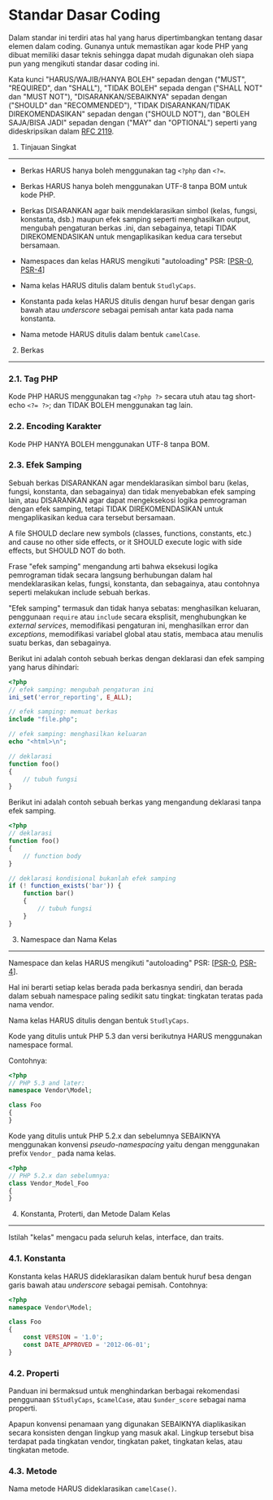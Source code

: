 Standar Dasar Coding
=====================

Dalam standar ini terdiri atas hal yang harus dipertimbangkan tentang dasar
elemen dalam coding. Gunanya untuk memastikan agar kode PHP yang dibuat
memiliki dasar teknis sehingga dapat mudah digunakan oleh siapa pun 
yang mengikuti standar dasar coding ini.


Kata kunci "HARUS/WAJIB/HANYA BOLEH" sepadan dengan ("MUST", "REQUIRED", dan "SHALL"),
"TIDAK BOLEH" sepada dengan ("SHALL NOT" dan "MUST NOT"), "DISARANKAN/SEBAIKNYA" sepadan
dengan ("SHOULD" dan "RECOMMENDED"), "TIDAK DISARANKAN/TIDAK DIREKOMENDASIKAN" 
sepadan dengan ("SHOULD NOT"), dan "BOLEH SAJA/BISA JADI" sepadan dengan 
("MAY" dan "OPTIONAL") seperti yang dideskripsikan dalam [RFC 2119][].

[RFC 2119]: http://www.ietf.org/rfc/rfc2119.txt
[PSR-0]: https://github.com/php-fig/fig-standards/blob/master/accepted/PSR-0.md
[PSR-4]: https://github.com/php-fig/fig-standards/blob/master/accepted/PSR-4-autoloader.md


1. Tinjauan Singkat
-----------

- Berkas HARUS hanya boleh menggunakan tag `<?php` dan `<?=`.

- Berkas HARUS hanya boleh menggunakan UTF-8 tanpa BOM untuk kode PHP.

- Berkas DISARANKAN agar baik mendeklarasikan simbol (kelas, fungsi, konstanta,
  dsb.) maupun efek samping seperti menghasilkan output, mengubah 
  pengaturan berkas .ini, dan sebagainya, tetapi TIDAK DIREKOMENDASIKAN 
  untuk mengaplikasikan kedua cara tersebut bersamaan.

- Namespaces dan kelas HARUS mengikuti "autoloading" PSR: [[PSR-0], [PSR-4]]

- Nama kelas HARUS ditulis dalam bentuk `StudlyCaps`.

- Konstanta pada kelas HARUS ditulis dengan huruf besar dengan garis bawah
  atau *underscore* sebagai pemisah antar kata pada nama konstanta.

- Nama metode HARUS ditulis dalam bentuk `camelCase`.


2. Berkas
--------

### 2.1. Tag PHP

Kode PHP HARUS menggunakan tag `<?php ?>` secara utuh atau tag short-echo 
`<?= ?>`; dan TIDAK BOLEH menggunakan tag lain. 

### 2.2. Encoding Karakter

Kode PHP HANYA BOLEH menggunakan UTF-8 tanpa BOM.

### 2.3. Efek Samping

Sebuah berkas DISARANKAN agar mendeklarasikan simbol baru (kelas, fungsi,
konstanta, dan sebagainya) dan tidak menyebabkan efek samping lain, atau
DISARANKAN agar dapat mengeksekosi logika pemrograman dengan efek samping,
tetapi TIDAK DIREKOMENDASIKAN untuk mengaplikasikan kedua cara tersebut 
bersamaan.

A file SHOULD declare new symbols (classes, functions, constants,
etc.) and cause no other side effects, or it SHOULD execute logic with side
effects, but SHOULD NOT do both.

Frase "efek samping" mengandung arti bahwa eksekusi logika pemrograman
tidak secara langsung berhubungan dalam hal mendeklarasikan kelas, fungsi,
konstanta, dan sebagainya, atau contohnya seperti melakukan include
sebuah berkas.

"Efek samping" termasuk dan tidak hanya sebatas: menghasilkan keluaran,
penggunaan `require` atau `include` secara eksplisit, menghubungkan ke
*external services*, memodifikasi pengaturan ini, menghasilkan error dan
*exceptions*, memodifikasi variabel global atau statis, membaca atau menulis
 suatu berkas, dan sebagainya.

Berikut ini adalah contoh sebuah berkas dengan deklarasi dan efek samping
yang harus dihindari:

```php
<?php
// efek samping: mengubah pengaturan ini 
ini_set('error_reporting', E_ALL);

// efek samping: memuat berkas
include "file.php";

// efek samping: menghasilkan keluaran
echo "<html>\n";

// deklarasi
function foo()
{
    // tubuh fungsi
}
```


Berikut ini adalah contoh sebuah berkas yang mengandung deklarasi tanpa
efek samping.

```php
<?php
// deklarasi
function foo()
{
    // function body
}

// deklarasi kondisional bukanlah efek samping
if (! function_exists('bar')) {
    function bar()
    {
        // tubuh fungsi
    }
}
```


3. Namespace dan Nama Kelas
----------------------------

Namespace dan kelas HARUS mengikuti "autoloading" PSR:  [[PSR-0], [PSR-4]].

Hal ini berarti setiap kelas berada pada berkasnya sendiri, dan berada dalam
sebuah namespace paling sedikit satu tingkat: tingkatan teratas pada
nama vendor.

Nama kelas HARUS ditulis dengan bentuk `StudlyCaps`.

Kode yang ditulis untuk PHP 5.3 dan versi berikutnya HARUS menggunakan
namespace formal.

Contohnya:

```php
<?php
// PHP 5.3 and later:
namespace Vendor\Model;

class Foo
{
}
```

Kode yang ditulis untuk PHP 5.2.x dan sebelumnya SEBAIKNYA menggunakan
konvensi *pseudo-namespacing* yaitu dengan menggunakan prefix `Vendor_` pada
nama kelas.


```php
<?php
// PHP 5.2.x dan sebelumnya:
class Vendor_Model_Foo
{
}
```

4. Konstanta, Proterti, dan Metode Dalam Kelas
-------------------------------------------

Istilah "kelas" mengacu pada seluruh kelas, interface, dan traits.

### 4.1. Konstanta

Konstanta kelas HARUS dideklarasikan dalam bentuk huruf besa dengan garis 
bawah atau *underscore* sebagai pemisah.
Contohnya:

```php
<?php
namespace Vendor\Model;

class Foo
{
    const VERSION = '1.0';
    const DATE_APPROVED = '2012-06-01';
}
```

### 4.2. Properti

Panduan ini bermaksud untuk menghindarkan berbagai rekomendasi penggunaan
`$StudlyCaps`, `$camelCase`, atau `$under_score` sebagai nama properti.

Apapun konvensi penamaan yang digunakan SEBAIKNYA diaplikasikan secara 
konsisten dengan lingkup yang masuk akal. Lingkup tersebut bisa terdapat
pada tingkatan vendor, tingkatan paket, tingkatan kelas, atau tingkatan
metode.

### 4.3. Metode

Nama metode HARUS dideklarasikan `camelCase()`.
